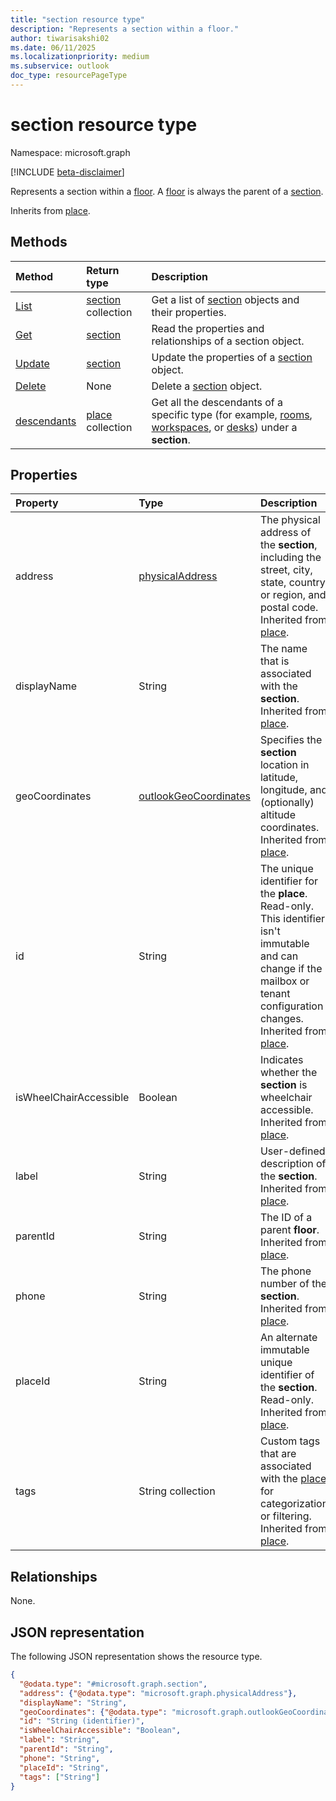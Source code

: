```yaml
---
title: "section resource type"
description: "Represents a section within a floor."
author: tiwarisakshi02
ms.date: 06/11/2025
ms.localizationpriority: medium
ms.subservice: outlook
doc_type: resourcePageType
---
```


# section resource type

Namespace: microsoft.graph

[!INCLUDE [beta-disclaimer](../../includes/beta-disclaimer.md)]

Represents a section within a [floor](./floor.md). A [floor](./floor.md) is always the parent of a [section](./section.md).

Inherits from [place](./place.md).

## Methods
|Method|Return type|Description|
|:---|:---|:---|
|[List](../api/section-list.md)|[section](./section.md) collection|Get a list of [section](../resources/section.md) objects and their properties.|
|[Get](../api/section-get.md)|[section](./section.md)|Read the properties and relationships of a section object.|
|[Update](../api/section-update.md)|[section](./section.md)|Update the properties of a [section](../resources/section.md) object.|
|[Delete](../api/section-delete.md)|None|Delete a [section](../resources/section.md) object.|
|[descendants](../api/section-descendants.md)|[place](./place.md) collection|Get all the descendants of a specific type (for example, [rooms](./room.md), [workspaces](./workspace.md), or [desks](./desk.md)) under a **section**. |

## Properties
|Property|Type|Description|
|:---|:---|:---|
|address|[physicalAddress](./physicaladdress.md)|The physical address of the **section**, including the street, city, state, country or region, and postal code. Inherited from [place](./place.md).|
|displayName|String|The name that is associated with the **section**. Inherited from [place](./place.md).|
|geoCoordinates|[outlookGeoCoordinates](./outlookgeocoordinates.md)|Specifies the **section** location in latitude, longitude, and (optionally) altitude coordinates. Inherited from [place](./place.md).|
|id|String|The unique identifier for the **place**. Read-only. This identifier isn't immutable and can change if the mailbox or tenant configuration changes. Inherited from [place](./place.md). |
|isWheelChairAccessible|Boolean|Indicates whether the **section** is wheelchair accessible. Inherited from [place](./place.md).|
|label |String |User-defined description of the **section**. Inherited from [place](./place.md). |
|parentId|String|The ID of a parent **floor**. Inherited from [place](./place.md).|
|phone|String|The phone number of the **section**. Inherited from [place](./place.md).|
|placeId|String|An alternate immutable unique identifier of the **section**. Read-only. Inherited from [place](./place.md).|
|tags|String collection|Custom tags that are associated with the [place](../resources/place.md) for categorization or filtering. Inherited from [place](./place.md).|

## Relationships
None.

## JSON representation
The following JSON representation shows the resource type.
<!-- {
  "blockType": "resource",
  "keyProperty": "id",
  "@odata.type": "microsoft.graph.section",
  "baseType": "microsoft.graph.place",
  "openType": false
}
-->
``` json
{
  "@odata.type": "#microsoft.graph.section",
  "address": {"@odata.type": "microsoft.graph.physicalAddress"},
  "displayName": "String",
  "geoCoordinates": {"@odata.type": "microsoft.graph.outlookGeoCoordinates"},
  "id": "String (identifier)",
  "isWheelChairAccessible": "Boolean",
  "label": "String",  
  "parentId": "String",
  "phone": "String",
  "placeId": "String",
  "tags": ["String"]
}
```

